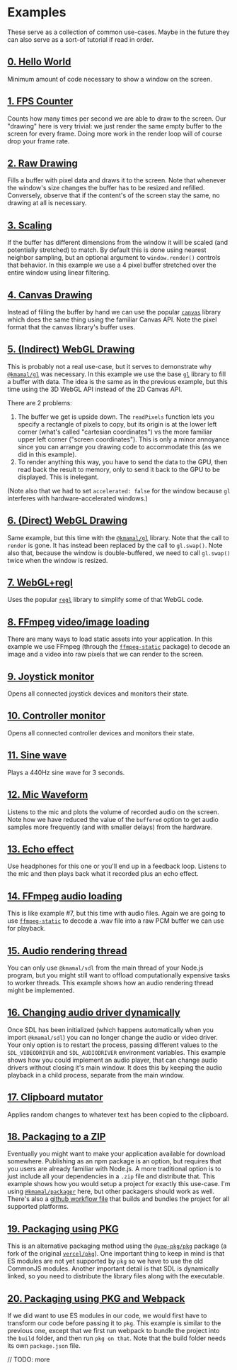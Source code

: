 # Examples

These serve as a collection of common use-cases.
Maybe in the future they can also serve as a sort-of tutorial if read in order.

## [0. Hello World](https://github.com/kmamal/node-sdl/tree/master/examples/00-hello-world)

Minimum amount of code necessary to show a window on the screen.

## [1. FPS Counter](https://github.com/kmamal/node-sdl/tree/master/examples/01-fps-counter)

Counts how many times per second we are able to draw to the screen.
Our "drawing" here is very trivial: we just render the same empty buffer to the screen for every frame.
Doing more work in the render loop will of course drop your frame rate.

## [2. Raw Drawing](https://github.com/kmamal/node-sdl/tree/master/examples/02-raw-drawing)

Fills a buffer with pixel data and draws it to the screen.
Note that whenever the window's size changes the buffer has to be resized and refilled.
Conversely, observe that if the content's of the screen stay the same, no drawing at all is necessary.

## [3. Scaling](https://github.com/kmamal/node-sdl/tree/master/examples/03-scaling)

If the buffer has different dimensions from the window it will be scaled (and potentially stretched) to match.
By default this is done using nearest neighbor sampling, but an optional argument to `window.render()` controls that behavior.
In this example we use a 4 pixel buffer stretched over the entire window using linear filtering.

## [4. Canvas Drawing](https://github.com/kmamal/node-sdl/tree/master/examples/04-canvas-drawing)

Instead of filling the buffer by hand we can use the popular [`canvas`](https://www.npmjs.com/package/canvas) library which does the same thing using the familiar Canvas API.
Note the pixel format that the canvas library's buffer uses.

## [5. (Indirect) WebGL Drawing](https://github.com/kmamal/node-sdl/tree/master/examples/05-indirect-webgl-drawing)

This is probably not a real use-case, but it serves to demonstrate why [`@kmamal/gl`](https://github.com/kmamal/headless-gl#readme) was necessary.
In this example we use the base [`gl`](https://github.com/stackgl/headless-gl#readme) library to fill a buffer with data.
The idea is the same as in the previous example, but this time using the 3D WebGL API instead of the 2D Canvas API.

There are 2 problems:

1. The buffer we get is upside down.
The `readPixels` function lets you specify a rectangle of pixels to copy, but its origin is at the lower left corner (what's called "cartesian coordinates") vs the more familiar upper left corner ("screen coordinates").
This is only a minor annoyance since you can arrange you drawing code to accommodate this (as we did in this example).
1. To render anything this way, you have to send the data to the GPU, then read back the result to memory, only to send it back to the GPU to be displayed.
This is inelegant.

(Note also that we had to set `accelerated: false` for the window because `gl` interferes with hardware-accelerated windows.)

## [6. (Direct) WebGL Drawing](https://github.com/kmamal/node-sdl/tree/master/examples/06-webgl-drawing)

Same example, but this time with the [`@kmamal/gl`](https://github.com/kmamal/headless-gl#readme) library.
Note that the call to `render` is gone.
It has instead been replaced by the call to `gl.swap()`.
Note also that, because the window is double-buffered, we need to call `gl.swap()` twice when the window is resized.

## [7. WebGL+regl](https://github.com/kmamal/node-sdl/tree/master/examples/07-webgl-regl)

Uses the popular [`regl`](https://www.npmjs.com/package/regl) library to simplify some of that WebGL code.

## [8. FFmpeg video/image loading](https://github.com/kmamal/node-sdl/tree/master/examples/08-ffmpeg)

There are many ways to load static assets into your application.
In this example we use FFmpeg (through the [`ffmpeg-static`](https://www.npmjs.com/package/ffmpeg-static) package) to decode an image and a video into raw pixels that we can render to the screen.

## [9. Joystick monitor](https://github.com/kmamal/node-sdl/tree/master/examples/09-joystick)

Opens all connected joystick devices and monitors their state.

## [10. Controller monitor](https://github.com/kmamal/node-sdl/tree/master/examples/10-controller)

Opens all connected controller devices and monitors their state.

## [11. Sine wave](https://github.com/kmamal/node-sdl/tree/master/examples/11-sine-wave)

Plays a 440Hz sine wave for 3 seconds.

## [12. Mic Waveform](https://github.com/kmamal/node-sdl/tree/master/examples/12-mic-waveform)

Listens to the mic and plots the volume of recorded audio on the screen.
Note how we have reduced the value of the `buffered` option to get audio samples more frequently (and with smaller delays) from the hardware.

## [13. Echo effect](https://github.com/kmamal/node-sdl/tree/master/examples/13-echo)

Use headphones for this one or you'll end up in a feedback loop.
Listens to the mic and then plays back what it recorded plus an echo effect.

## [14. FFmpeg audio loading](https://github.com/kmamal/node-sdl/tree/master/examples/14-ffmpeg-audio)

This is like example #7, but this time with audio files.
Again we are going to use [`ffmpeg-static`](https://www.npmjs.com/package/ffmpeg-static) to decode a .wav file into a raw PCM buffer we can use for playback.

## [15. Audio rendering thread](https://github.com/kmamal/node-sdl/tree/master/examples/15-audio-thread)

You can only use `@kmamal/sdl` from the main thread of your Node.js program, but you might still want to offload computationally expensive tasks to worker threads.
This example shows how an audio rendering thread might be implemented.

## [16. Changing audio driver dynamically](https://github.com/kmamal/node-sdl/tree/master/examples/16-audio-driver)
Once SDL has been initialized (which happens automatically when you import `@kmamal/sdl`) you can no longer change the audio or video driver.
Your only option is to restart the process, passing different values to the `SDL_VIDEODRIVER` and `SDL_AUDIODRIVER` environment variables.
This example shows how you could implement an audio player, that can change audio drivers without closing it's main window.
It does this by keeping the audio playback in a child process, separate from the main window.

## [17. Clipboard mutator](https://github.com/kmamal/node-sdl/tree/master/examples/17-clipboard-mutator)

Applies random changes to whatever text has been copied to the clipboard.

## [18. Packaging to a ZIP](https://github.com/kmamal/node-sdl/tree/master/examples/18-packaging)

Eventually you might want to make your application available for download somewhere.
Publishing as an npm package is an option, but requires that you users are already familiar with Node.js.
A more traditional option is to just include all your dependencies in a `.zip` file and distribute that.
This example shows how you would setup a project for exactly this use-case.
I'm using [`@kmamal/packager`](https://github.com/kmamal/packager#readme) here, but other packagers should work as well.
There's also a [github workflow file](https://github.com/kmamal/node-sdl/tree/master/examples/18-packaging/.github/workflows/build.yml) that builds and bundles the project for all supported platforms.

## [19. Packaging using PKG](https://github.com/kmamal/node-sdl/tree/master/examples/19-pkg)

This is an alternative packaging method using the [`@yao-pkg/pkg`](https://www.npmjs.com/package/@yao-pkg/pkg) package (a fork of the original [`vercel/pkg`](https://github.com/vercel/pkg)).
One important thing to keep in mind is that ES modules are not yet supported by `pkg` so we have to use the old CommonJS modules.
Another important detail is that SDL is dynamically linked, so you need to distribute the library files along with the executable.

## [20. Packaging using PKG and Webpack](https://github.com/kmamal/node-sdl/tree/master/examples/20-pkg-webpack)

If we did want to use ES modules in our code, we would first have to transform our code before passing it to `pkg`.
This example is similar to the previous one, except that we first run webpack to bundle the project into the `build` folder, and then run `pkg on that`.
Note that the build folder needs its own `package.json` file.


// TODO: more
